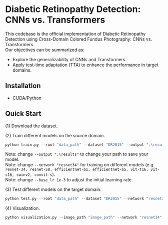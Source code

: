 # Diabetic Retinopathy Detection: CNNs vs. Transformers
This codebase is the official implementation of Diabetic Retinopathy Detection using Cross-Domain Colored Fundus Photography: CNNs vs. Transformers.    
Our objectives can be summarized as:   
- Explore the generalizability of CNNs and Transformers.
- Apply test-time adaptation (TTA) to enhance the performance in target domains.
## Installation
- CUDA/Python
## Quick Start
(1) Download the dataset.

(2) Train different models on the source domain.
```python
python train.py --root "data_path" --dataset "DR2015" --output ".\results" --network "resnet34" --base_lr 1e-3 --batchsize 32 
```
Note: change `--output ".\results"` to change your path to save your model.  
Note: change `--network "resnet34"` for training on different models (e.g. `resnet-34, resnet-50, efficientnet-b1, efficientnet-b5, vit-t16, vit-s16, swinv2, convit-s`).  
Note: change `--base_lr 1e-3` to adjust the initial learning rate. 

(3) Test different models on the target domain.
```python
python test.py --root "data_path" --dataset "DR2015" --network "resnet34"  --algorithm "TTFA" --use_cuda True
```

(4) Visualization.
```python
python visualization.py --image_path "image_path" --network "resnet34" --use_cuda True
```
